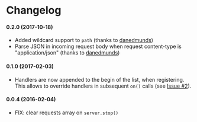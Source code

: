# Changelog

#### 0.2.0 (2017-10-18)
 * Added wildcard support to `path` (thanks to [danedmunds](https://github.com/danedmunds))
 * Parse JSON in incoming request body when request content-type is "application/json" (thanks to [danedmunds](https://github.com/danedmunds))

#### 0.1.0 (2017-02-03)
 * Handlers are now appended to the begin of the list, when registering. This allows to override handlers in subsequent `on()` calls (see [Issue #2](https://github.com/spreaker/node-mock-http-server/issues/2)).

#### 0.0.4 (2016-02-04)
 * FIX: clear requests array on `server.stop()`
